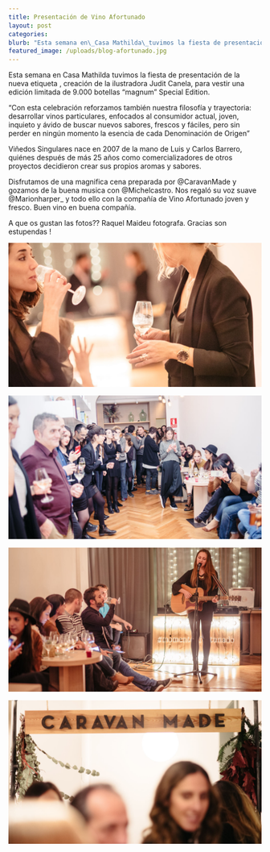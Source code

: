 ```yaml
---
title: Presentación de Vino Afortunado
layout: post
categories:
blurb: "Esta semana en\_Casa Mathilda\_tuvimos la fiesta de presentación de la nueva etiqueta , creación de la ilustradora\_Judit Canela, para vestir una edición limitada de 9.000 botellas “magnum”\_Special Edition."
featured_image: /uploads/blog-afortunado.jpg
---
```


Esta semana en Casa Mathilda tuvimos la fiesta de presentaci&oacute;n de la nueva etiqueta , creaci&oacute;n de la ilustradora Judit Canela, para vestir una edici&oacute;n limitada de 9.000 botellas “magnum” Special Edition.

“Con esta celebraci&oacute;n reforzamos tambi&eacute;n nuestra filosof&iacute;a y trayectoria: desarrollar vinos particulares, enfocados al consumidor actual, joven, inquieto y &aacute;vido de buscar nuevos sabores, frescos y f&aacute;ciles, pero sin perder en ning&uacute;n momento la esencia de cada Denominaci&oacute;n de Origen”

Vi&ntilde;edos Singulares nace en 2007 de la mano de Luis y&nbsp;Carlos Barrero, qui&eacute;nes despu&eacute;s de m&aacute;s 25 a&ntilde;os como comercializadores de otros proyectos decidieron crear sus propios aromas y sabores.

Disfrutamos de una magnifica cena preparada por @CaravanMade y gozamos de la buena musica con @Michelcastro. Nos regal&oacute; su voz suave @Marionharper\_ y todo ello con la compa&ntilde;&iacute;a de Vino Afortunado joven y fresco. Buen vino en buena compa&ntilde;&iacute;a.

A que os gustan las fotos?? Raquel Maideu fotografa. Gracias son estupendas !

![](/uploads/blog-afortunado-2.jpg)

![](/uploads/blog-afortunado-3.jpg)

![](/uploads/blog-afortunado-4.jpg)

![](/uploads/blog-afortunado-5.jpg)
